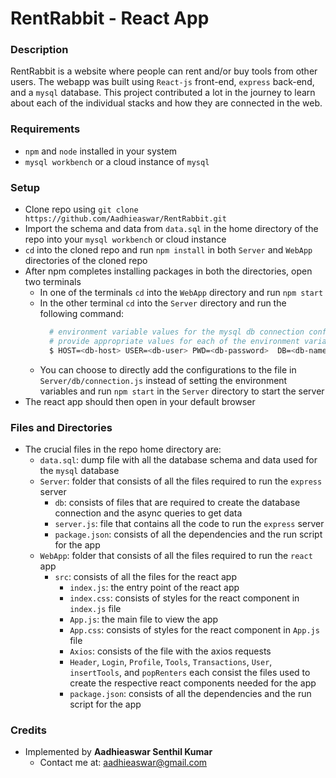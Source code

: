 # RentRabbit - React App

### Description

RentRabbit is a website where people can rent and/or buy tools from other users. The webapp was built using `React-js` front-end, `express` back-end, and a `mysql` database. This project contributed a lot in the journey to learn about each of the individual stacks and how they are connected in the web.

### Requirements
- `npm` and `node` installed in your system
- `mysql workbench` or a cloud instance of `mysql`

### Setup
- Clone repo using `git clone https://github.com/Aadhieaswar/RentRabbit.git`
- Import the schema and data from `data.sql` in the home directory of the repo into your `mysql workbench` or cloud instance
- `cd` into the cloned repo and run `npm install` in both `Server` and `WebApp` directories of the cloned repo
- After npm completes installing packages in both the directories, open two terminals
  - In one of the terminals `cd` into the `WebApp` directory and run `npm start`
  - In the other terminal `cd` into the `Server` directory and run the following command:
    ``` bash
      # environment variable values for the mysql db connection configuration
      # provide appropriate values for each of the environment variables to connect to your mysql database
      $ HOST=<db-host> USER=<db-user> PWD=<db-password>  DB=<db-name> node server.js
      ```
  - You can choose to directly add the configurations to the file in `Server/db/connection.js` instead of setting the environment variables and run `npm start` in the `Server` directory to start the server
- The react app should then open in your default browser

### Files and Directories
- The crucial files in the repo home directory are:
  - `data.sql`: dump file with all the database schema and data used for the `mysql` database
  - `Server`: folder that consists of all the files required to run the `express` server
    - `db`: consists of files that are required to create the database connection and the async queries to get data
    - `server.js`: file that contains all the code to run the `express` server
    - `package.json`: consists of all the dependencies and the run script for the app
  - `WebApp`: folder that consists of all the files required to run the `react` app
    - `src`: consists of all the files for the react app
      - `index.js`: the entry point of the react app
      - `index.css`: consists of styles for the react component in `index.js` file
      - `App.js`: the main file to view the app
      - `App.css`: consists of styles for the react component in `App.js` file
      - `Axios`: consists of the file with the axios requests
      - `Header`, `Login`, `Profile`, `Tools`, `Transactions`, `User`, `insertTools`, and `popRenters` each consist the files used to create the respective react components needed for the app
      - `package.json`: consists of all the dependencies and the run script for the app

### Credits
- Implemented by __Aadhieaswar Senthil Kumar__
    - Contact me at: <aadhieaswar@gmail.com>
